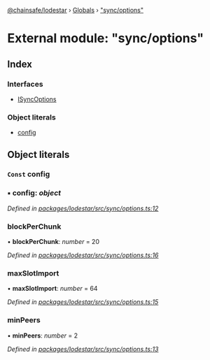 [@chainsafe/lodestar](../README.md) › [Globals](../globals.md) › ["sync/options"](_sync_options_.md)

# External module: "sync/options"

## Index

### Interfaces

* [ISyncOptions](../interfaces/_sync_options_.isyncoptions.md)

### Object literals

* [config](_sync_options_.md#const-config)

## Object literals

### `Const` config

### ▪ **config**: *object*

*Defined in [packages/lodestar/src/sync/options.ts:12](https://github.com/ChainSafe/lodestar/blob/a092bb827/packages/lodestar/src/sync/options.ts#L12)*

###  blockPerChunk

• **blockPerChunk**: *number* = 20

*Defined in [packages/lodestar/src/sync/options.ts:16](https://github.com/ChainSafe/lodestar/blob/a092bb827/packages/lodestar/src/sync/options.ts#L16)*

###  maxSlotImport

• **maxSlotImport**: *number* = 64

*Defined in [packages/lodestar/src/sync/options.ts:15](https://github.com/ChainSafe/lodestar/blob/a092bb827/packages/lodestar/src/sync/options.ts#L15)*

###  minPeers

• **minPeers**: *number* = 2

*Defined in [packages/lodestar/src/sync/options.ts:13](https://github.com/ChainSafe/lodestar/blob/a092bb827/packages/lodestar/src/sync/options.ts#L13)*
